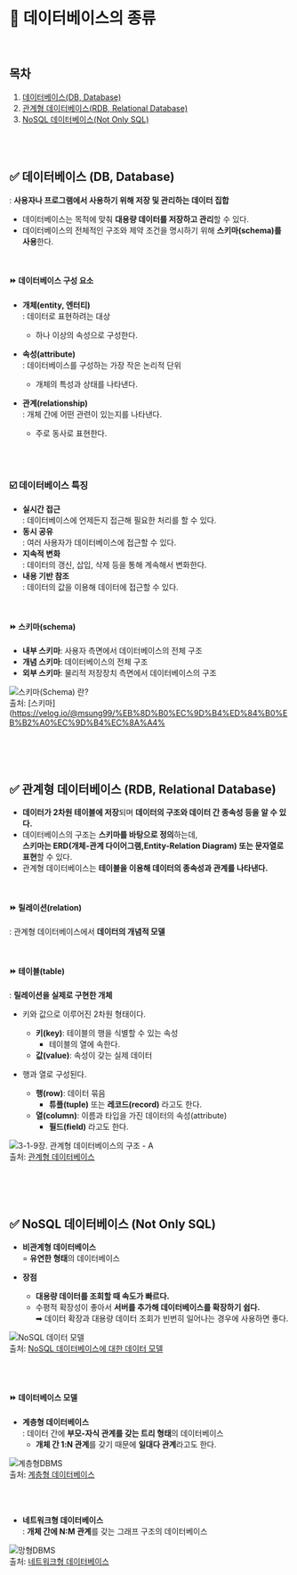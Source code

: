 
# 📌 데이터베이스의 종류

<br/>

## 목차
1. [데이터베이스(DB, Database)](#-데이터베이스-db-database)
2. [관계형 데이터베이스(RDB, Relational Database)](#-관계형-데이터베이스-rdb-relational-database)
3. [NoSQL 데이터베이스(Not Only SQL)](#-nosql-데이터베이스-not-only-sql)

<br/><br/>

## ✅ 데이터베이스 (DB, Database)
: **사용자나 프로그램에서 사용하기 위해 저장 및 관리하는 데이터 집합**
- 데이터베이스는 목적에 맞춰 **대용량 데이터를 저장하고 관리**할 수 있다.
- 데이터베이스의 전체적인 구조와 제약 조건을 명시하기 위해 **스키마(schema)를 사용**한다.

<br/>

#### ⏩ 데이터베이스 구성 요소
- **개체(entity, 엔터티)** <br/>
: 데이터로 표현하려는 대상
  - 하나 이상의 속성으로 구성한다.

- **속성(attribute)** <br/>
: 데이터베이스를 구성하는 가장 작은 논리적 단위
  - 개체의 특성과 상태를 나타낸다.

- **관계(relationship)** <br/>
: 개체 간에 어떤 관련이 있는지를 나타낸다.
  - 주로 동사로 표현한다.

<br/><br/>

### ☑️ 데이터베이스 특징
- **실시간 접근** <br/>
: 데이터베이스에 언제든지 접근해 필요한 처리를 할 수 있다.
- **동시 공유** <br/>
: 여러 사용자가 데이터베이스에 접근할 수 있다.
- **지속적 변화** <br/>
: 데이터의 갱신, 삽입, 삭제 등을 통해 계속해서 변화한다.
- **내용 기반 참조** <br/>
: 데이터의 값을 이용해 데이터에 접근할 수 있다.

<br/>

#### ⏩ 스키마(schema)
- **내부 스키마**: 사용자 측면에서 데이터베이스의 전체 구조
- **개념 스키마**: 데이터베이스의 전체 구조
- **외부 스키마**: 물리적 저장장치 측면에서 데이터베이스의 구조

![스키마(Schema) 란?](https://velog.velcdn.com/images/msung99/post/0fb48af0-9016-47ba-9d2b-1ae72261ad47/image.png) <br/>
출처: [스키마](https://velog.io/@msung99/%EB%8D%B0%EC%9D%B4%ED%84%B0%EB%B2%A0%EC%9D%B4%EC%8A%A4%

<br/><br/>
<br/>

## ✅ 관계형 데이터베이스 (RDB, Relational Database)
- **데이터가 2차원 테이블에 저장**되며 **데이터의 구조와 데이터 간 종속성 등을 알 수 있다.**
- 데이터베이스의 구조는 **스키마를 바탕으로 정의**하는데, <br/>
**스키마는 ERD(개체-관계 다이어그램,Entity-Relation Diagram) 또는 문자열로 표현**할 수 있다.
- 관계형 데이터베이스는 **테이블을 이용해 데이터의 종속성과 관계를 나타낸다.**

<br/>

#### ⏩ 릴레이션(relation) <br/>
: 관계형 데이터베이스에서 **데이터의 개념적 모델**

<br/>

#### ⏩ 테이블(table) <br/>
: **릴레이션을 실제로 구현한 개체**
- 키와 값으로 이루어진 2차원 형태이다.
  - **키(key)**: 테이블의 행을 식별할 수 있는 속성
    - 테이블의 열에 속한다.
  - **값(value)**: 속성이 갖는 실제 데이터


- 행과 열로 구성된다. 
  - **행(row)**: 데이터 묶음
    - **튜플(tuple)** 또는 **레코드(record)** 라고도 한다. 
  - **열(column)**: 이름과 타입을 가진 데이터의 속성(attribute)
    - **필드(field)** 라고도 한다.

![3-1-9장. 관계형 데이터베이스의 구조 - A](https://blog.kakaocdn.net/dn/c7ZEUi/btqImdYr1VY/SfSHKwj0H3zJKFAHGNoDz1/img.png) <br/>
출처: [관계형 데이터베이스](https://lipcoder.tistory.com/332#google_vignette)

<br/><br/>
<br/>

## ✅ NoSQL 데이터베이스 (Not Only SQL)
- **비관계형 데이터베이스** <br/>
= **유연한 형태**의 데이터베이스


- **장점**
  - **대용량 데이터를 조회할 때 속도가 빠르다.** 
  - 수평적 확장성이 좋아서 **서버를 추가해 데이터베이스를 확장하기 쉽다.** <br/>
➡︎ 데이터 확장과 대용량 데이터 조회가 빈번히 일어나는 경우에 사용하면 좋다.

![NoSQL 데이터 모델](https://learn.microsoft.com/ko-kr/dotnet/architecture/cloud-native/media/types-of-nosql-datastores.png) <br/>
출처: [NoSQL 데이터베이스에 대한 데이터 모델](https://learn.microsoft.com/ko-kr/dotnet/architecture/cloud-native/relational-vs-nosql-data)

<br/><br/>

#### ⏩ 데이터베이스 모델

- **계층형 데이터베이스** <br/>
: 데이터 간에 **부모-자식 관계를 갖는 트리 형태**의 데이터베이스 
  - **개체 간 1:N 관계**를 갖기 때문에 **일대다 관계**라고도 한다.

![계층형DBMS](http://hongong.hanbit.co.kr/wp-content/uploads/2021/11/%EA%B3%84%EC%B8%B5%ED%98%95DBMS.png) <br/>
출처: [계층형 데이터베이스](https://hongong.hanbit.co.kr/%EB%8D%B0%EC%9D%B4%ED%84%B0%EB%B2%A0%EC%9D%B4%EC%8A%A4-%EC%9D%B4%ED%95%B4%ED%95%98%EA%B8%B0-databasedb-dbms-sql%EC%9D%98-%EA%B0%9C%EB%85%90/)

<br/><br/>

- **네트워크형 데이터베이스** <br/>
: **개체 간에 N:M 관계**를 갖는 그래프 구조의 데이터베이스

![망형DBMS](http://hongong.hanbit.co.kr/wp-content/uploads/2021/11/%EB%A7%9D%ED%98%95DBMS.png) <br/>
출처: [네트워크형 데이터베이스](https://hongong.hanbit.co.kr/%EB%8D%B0%EC%9D%B4%ED%84%B0%EB%B2%A0%EC%9D%B4%EC%8A%A4-%EC%9D%B4%ED%95%B4%ED%95%98%EA%B8%B0-databasedb-dbms-sql%EC%9D%98-%EA%B0%9C%EB%85%90/)

<br/><br/>
